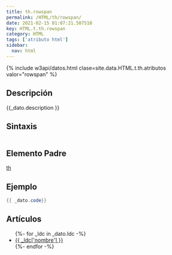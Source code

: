 ```yaml
---
title: th.rowspan
permalink: /HTML/th/rowspan/
date: 2021-02-15 01:07:21.507510
key: HTML.t.th.rowspan
category: HTML
tags: ['atributo html']
sidebar: 
  nav: html
---
```


{% include w3api/datos.html clase=site.data.HTML.t.th.atributos valor="rowspan" %}

## Descripción
{{_dato.description }}

## Sintaxis
~~~html
~~~

## Elemento Padre
[th](/HTML/th/)

## Ejemplo
~~~java
{{ _dato.code}}
~~~

## Artículos
<ul>
{%- for _ldc in _dato.ldc -%}
   <li>
       <a href="{{_ldc['url'] }}">{{ _ldc['nombre'] }}</a>
   </li>
{%- endfor -%}
</ul>
